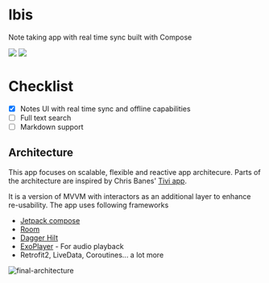 # Ibis
Note taking app with real time sync built with Compose

<img src="https://user-images.githubusercontent.com/6247940/110037150-4ee4e480-7d3e-11eb-9e53-8ea8e20d16a3.png">

<img src="https://user-images.githubusercontent.com/6247940/110037302-80f64680-7d3e-11eb-8729-43340808fd3c.png">


# Checklist
- [x] Notes UI with real time sync and offline capabilities
- [ ] Full text search
- [ ] Markdown support

## Architecture

This app focuses on scalable, flexible and reactive app architecure. Parts of the architecture are inspired by Chris Banes' [Tivi app](https://github.com/chrisbanes/tivi).

It is a version of MVVM with interactors as an additional layer to enhance re-usability. The app uses following frameworks


* [Jetpack compose](https://developer.android.com/jetpack/compose) 
* [Room](https://developer.android.com/topic/Libs/architecture/room)
* [Dagger Hilt](https://dagger.dev/hilt/)
* [ExoPlayer](https://github.com/google/ExoPlayer) - For audio playback
* Retrofit2, LiveData, Coroutines... a lot more


![final-architecture](https://user-images.githubusercontent.com/6247940/75632907-cb5f5780-5c00-11ea-974d-ff7a5e8b0a21.png)
